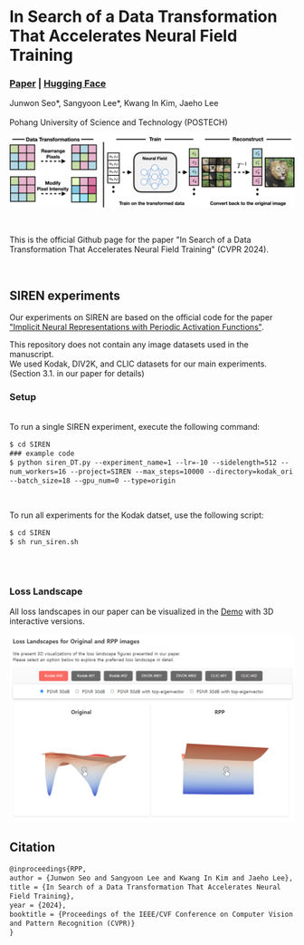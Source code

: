 # In Search of a Data Transformation That Accelerates Neural Field Training
### [Paper](https://arxiv.org/abs/2311.17094) | [Hugging Face](https://huggingface.co/papers/2311.17094)

Junwon Seo\*, Sangyoon Lee\*, Kwang In Kim, Jaeho Lee<br><br>
Pohang University of Science and Technology (POSTECH)

![pipeline](./assets/pipeline1.png)

<br>

This is the official Github page for the paper "In Search of a Data Transformation That Accelerates Neural Field Training" (CVPR 2024).

<br>

## SIREN experiments

Our experiments on SIREN are based on the official code for the paper ["Implicit Neural Representations with Periodic Activation Functions"](https://github.com/vsitzmann/siren).<br>

This repository does not contain any image datasets used in the manuscript.<br>
We used Kodak, DIV2K, and CLIC datasets for our main experiments. (Section 3.1. in our paper for details)
<br>

### Setup

<br>
To run a single SIREN experiment, execute the following command:

```
$ cd SIREN
### example code
$ python siren_DT.py --experiment_name=1 --lr=-10 --sidelength=512 --num_workers=16 --project=SIREN --max_steps=10000 --directory=kodak_ori --batch_size=18 --gpu_num=0 --type=origin
```
<br>

To run all experiments for the Kodak datset, use the following script:

```
$ cd SIREN
$ sh run_siren.sh
```
<br><br>

### Loss Landscape

All loss landscapes in our paper can be visualized in the [Demo](https://huggingface.co/spaces/lyunm1206/Interactive_Loss_Landscapes) with 3D interactive versions.<br>
<br>
![Demo](./assets/demo.png)

## Citation

```
@inproceedings{RPP,
author = {Junwon Seo and Sangyoon Lee and Kwang In Kim and Jaeho Lee},
title = {In Search of a Data Transformation That Accelerates Neural Field Training},
year = {2024},
booktitle = {Proceedings of the IEEE/CVF Conference on Computer Vision and Pattern Recognition (CVPR)}
}
```